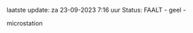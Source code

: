 laatste update: 
za 23-09-2023  7:16   uur 
Status: FAALT - geel - 
<div class="service Y">microstation</div>